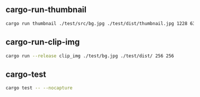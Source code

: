 ## cargo-run-thumbnail

```bash
cargo run thumbnail ./test/src/bg.jpg ./test/dist/thumbnail.jpg 1228 636
```

## cargo-run-clip-img

```bash
cargo run --release clip_img ./test/bg.jpg ./test/dist/ 256 256
```

## cargo-test

```bash
cargo test -- --nocapture
```
